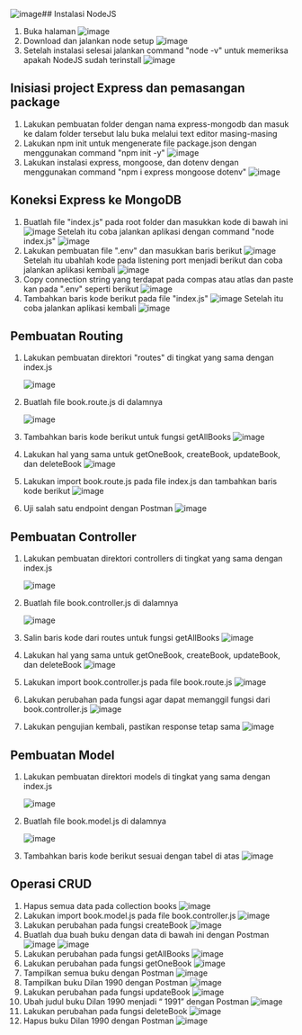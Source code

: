 ![image](https://github.com/asyamadil2/integrative_programming_practicum/assets/107811435/bf66cfe1-4188-446c-8851-e0052b063989)## Instalasi NodeJS

1. Buka halaman
   ![image](https://github.com/asyamadil2/integrative_programming_practicum/assets/107811435/5f394156-6943-4600-a9f9-2c5d2523763c)
2. Download dan jalankan node setup
   ![image](https://github.com/asyamadil2/integrative_programming_practicum/assets/107811435/f202535c-869c-4461-ad93-bbd5f1e1cf99)
3. Setelah instalasi selesai jalankan command "node -v" untuk memeriksa apakah NodeJS sudah terinstall
   ![image](https://github.com/asyamadil2/integrative_programming_practicum/assets/107811435/ae3def46-51c5-4ccb-ac37-614bd6071fbf)
  
## Inisiasi project Express dan pemasangan package

1. Lakukan pembuatan folder dengan nama express-mongodb dan masuk ke dalam folder tersebut lalu buka melalui text editor masing-masing
2. Lakukan npm init untuk mengenerate file package.json dengan menggunakan command "npm init -y"
   ![image](https://github.com/asyamadil2/integrative_programming_practicum/assets/107811435/5859d284-20d0-4b5e-8270-78c4ec515b04)
3. Lakukan instalasi express, mongoose, dan dotenv dengan menggunakan command "npm i express mongoose dotenv"
   ![image](https://github.com/asyamadil2/integrative_programming_practicum/assets/107811435/b05148ae-3687-4df8-9473-011304bc856e)

## Koneksi Express ke MongoDB

1. Buatlah file "index.js" pada root folder dan masukkan kode di bawah ini
   ![image](https://github.com/asyamadil2/integrative_programming_practicum/assets/107811435/67faaf22-db6d-4d88-99e2-becb9da18157)
   Setelah itu coba jalankan aplikasi dengan command "node index.js"
   ![image](https://github.com/asyamadil2/integrative_programming_practicum/assets/107811435/03863ddf-1ac3-4252-be7e-02f760fa7bc6)
2. Lakukan pembuatan file ".env" dan masukkan baris berikut
   ![image](https://github.com/asyamadil2/integrative_programming_practicum/assets/107811435/a74949e1-b87e-4425-a6b7-b30816a4b445)
   Setelah itu ubahlah kode pada listening port menjadi berikut dan coba jalankan aplikasi kembali
   ![image](https://github.com/asyamadil2/integrative_programming_practicum/assets/107811435/05b7b00f-e611-44c0-be96-5ecfb5ebfdde)
3. Copy connection string yang terdapat pada compas atau atlas dan paste kan pada ".env" seperti berikut
   ![image](https://github.com/asyamadil2/integrative_programming_practicum/assets/107811435/12a02bb9-0e58-484a-bdfb-c4f5f7806bf7)
4. Tambahkan baris kode berikut pada file "index.js"
   ![image](https://github.com/asyamadil2/integrative_programming_practicum/assets/107811435/a8c7426d-0866-47a2-9488-b4de27980588)
   Setelah itu coba jalankan aplikasi kembali
   ![image](https://github.com/asyamadil2/integrative_programming_practicum/assets/107811435/a2abc49d-6ea3-4bd6-8990-870590f6fab6)

## Pembuatan Routing

1. Lakukan pembuatan direktori "routes" di tingkat yang sama dengan index.js

   ![image](https://github.com/asyamadil2/integrative_programming_practicum/assets/107811435/38fed318-521f-45ad-b4b0-eaf949b3c7d0)
2. Buatlah file book.route.js di dalamnya

   ![image](https://github.com/asyamadil2/integrative_programming_practicum/assets/107811435/392d6fc1-4625-46a0-b384-ae63116bb076)
3. Tambahkan baris kode berikut untuk fungsi getAllBooks
   ![image](https://github.com/asyamadil2/integrative_programming_practicum/assets/107811435/a089596f-1392-4c55-bac6-3249d8b22c3c)

4. Lakukan hal yang sama untuk getOneBook, createBook, updateBook, dan deleteBook
   ![image](https://github.com/asyamadil2/integrative_programming_practicum/assets/107811435/38240f39-3026-4c32-b17e-80292cfc947b)
5. Lakukan import book.route.js pada file index.js dan tambahkan baris kode berikut
   ![image](https://github.com/asyamadil2/integrative_programming_practicum/assets/107811435/58e98aba-1243-4ace-8648-ae527516f722)
6. Uji salah satu endpoint dengan Postman
   ![image](https://github.com/asyamadil2/integrative_programming_practicum/assets/107811435/732666b6-12b2-4249-b0ce-32712dd1afe4)

## Pembuatan Controller

1. Lakukan pembuatan direktori controllers di tingkat yang sama dengan index.js

   ![image](https://github.com/asyamadil2/integrative_programming_practicum/assets/107811435/5eb11598-ee83-47fe-a33a-929c7866e9f6)
2. Buatlah file book.controller.js di dalamnya

   ![image](https://github.com/asyamadil2/integrative_programming_practicum/assets/107811435/d66dc764-19e4-42c3-895c-87ea424a8d0a)
3. Salin baris kode dari routes untuk fungsi getAllBooks
   ![image](https://github.com/asyamadil2/integrative_programming_practicum/assets/107811435/2e191696-c8f6-474f-9159-140d909ecf83)
4. Lakukan hal yang sama untuk getOneBook, createBook, updateBook, dan deleteBook
   ![image](https://github.com/asyamadil2/integrative_programming_practicum/assets/107811435/5f53363a-b18f-42c4-9a2e-67b0ee3f1258)
5. Lakukan import book.controller.js pada file book.route.js
   ![image](https://github.com/asyamadil2/integrative_programming_practicum/assets/107811435/d3b0cd7d-391d-4211-88fc-1621bdee0fc0)
6. Lakukan perubahan pada fungsi agar dapat memanggil fungsi dari book.controller.js
   ![image](https://github.com/asyamadil2/integrative_programming_practicum/assets/107811435/41c47b0c-6438-4d3a-8368-ef84210d3f9f)
7. Lakukan pengujian kembali, pastikan response tetap sama
   ![image](https://github.com/asyamadil2/integrative_programming_practicum/assets/107811435/a7d45166-575b-4c3e-a813-ee179caa629b)

## Pembuatan Model

1. Lakukan pembuatan direktori models di tingkat yang sama dengan index.js

   ![image](https://github.com/asyamadil2/integrative_programming_practicum/assets/107811435/f5f5de16-b524-4fa1-bc21-adc1a59150ce)
2. Buatlah file book.model.js di dalamnya

   ![image](https://github.com/asyamadil2/integrative_programming_practicum/assets/107811435/3598440c-dd03-4388-a1c8-67f35dd54989)
3. Tambahkan baris kode berikut sesuai dengan tabel di atas
   ![image](https://github.com/asyamadil2/integrative_programming_practicum/assets/107811435/a1e4ba72-af40-42e7-b629-03a959036f1c)

## Operasi CRUD

1. Hapus semua data pada collection books
   ![image](https://github.com/asyamadil2/integrative_programming_practicum/assets/107811435/4698a7ed-c9c4-4f6a-a153-8d3b38963773)
2. Lakukan import book.model.js pada file book.controller.js
   ![image](https://github.com/asyamadil2/integrative_programming_practicum/assets/107811435/e7d8de6b-623a-46f1-8a36-7950bd5701f9)
3. Lakukan perubahan pada fungsi createBook
   ![image](https://github.com/asyamadil2/integrative_programming_practicum/assets/107811435/81596b06-dd54-4dba-a93e-33cbe66102d6)
4. Buatlah dua buah buku dengan data di bawah ini dengan Postman
   ![image](https://github.com/asyamadil2/integrative_programming_practicum/assets/107811435/874b09f2-7a21-4cc4-86e2-3344e95f28e3)
   ![image](https://github.com/asyamadil2/integrative_programming_practicum/assets/107811435/e2702f9b-7442-4b74-a663-bdeb172f9ee0)
5. Lakukan perubahan pada fungsi getAllBooks
   ![image](https://github.com/asyamadil2/integrative_programming_practicum/assets/107811435/a348e7a8-4ea1-40c7-bf91-4b00a5654ec1)
6. Lakukan perubahan pada fungsi getOneBook
   ![image](https://github.com/asyamadil2/integrative_programming_practicum/assets/107811435/109dc3e8-4370-48f9-8ecf-d263684d1bb3)
7. Tampilkan semua buku dengan Postman
   ![image](https://github.com/asyamadil2/integrative_programming_practicum/assets/107811435/83e5dd87-5ad7-4ad1-bf42-f1575e065dcf)
8. Tampilkan buku Dilan 1990 dengan Postman
   ![image](https://github.com/asyamadil2/integrative_programming_practicum/assets/107811435/fe8b98ae-79b8-4702-a943-3c0c4674b901)
9. Lakukan perubahan pada fungsi updateBook
   ![image](https://github.com/asyamadil2/integrative_programming_practicum/assets/107811435/e0373f39-60eb-4021-bc11-3ceb04b8bca6)
10. Ubah judul buku Dilan 1990 menjadi “<NAMA PANGGILAN> 1991” dengan Postman
    ![image](https://github.com/asyamadil2/integrative_programming_practicum/assets/107811435/5d992386-2ded-4989-88d6-39092db597cb)
11. Lakukan perubahan pada fungsi deleteBook
    ![image](https://github.com/asyamadil2/integrative_programming_practicum/assets/107811435/d01d71e9-6785-401a-83c6-d4ad0c957e9f)
12. Hapus buku Dilan 1990 dengan Postman
    ![image](https://github.com/asyamadil2/integrative_programming_practicum/assets/107811435/7dc8717e-850f-49f6-826a-00d0301a95a4)

